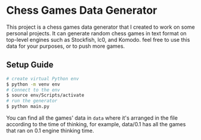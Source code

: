 # Chess Games Data Generator

This project is a chess games data generator that I created to work on some personal projects. It can generate random chess games in text format on top-level engines such as Stockfish, lc0, and Komodo. feel free to use this data for your purposes, or to push more games.

## Setup Guide

```bash
# create virtual Python env
$ python -m venv env
# Connect to the env
$ source env/Scripts/activate
# run the generator
$ python main.py
```

You can find all the games' data in `data` where it's arranged in the file according to the time of thinking, for example, data/0.1 has all the games that ran on 0.1 engine thinking time.
